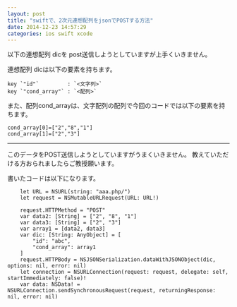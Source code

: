 ```yaml
---
layout: post
title: "swiftで、2次元連想配列をjsonでPOSTする方法"
date: 2014-12-23 14:57:29
categories: ios swift xcode
---
```

<p>以下の連想配列 dicを post送信しようとしていますが上手くいきません。</p>

<p>連想配列 dicは以下の要素を持ちます。</p>

<pre><code>key `"id"`         : `&lt;文字列&gt;`
key `"cond_array"` : `&lt;配列&gt;`
</code></pre>

<p>また、配列cond_arrayは、文字配列の配列で今回のコードでは以下の要素を持ちます。</p>

<pre><code>cond_array[0]=["2","8","1"]
cond_array[1]=["2","3"]
</code></pre>

<hr>

<p>このデータをPOST送信しようとしていますがうまくいきません。
教えていただける方おられましたらご教授願います。</p>

<p>書いたコードは以下になります。</p>

<pre><code>    let URL = NSURL(string: "aaa.php/")
    let request = NSMutableURLRequest(URL: URL!)

    request.HTTPMethod = "POST"
    var data2: [String] = ["2", "8", "1"]
    var data3: [String] = ["2", "3"]
    var array1 = [data2, data3]
    var dic: [String: AnyObject] = [
        "id": "abc",
        "cond_array": array1
    ]
    request.HTTPBody = NSJSONSerialization.dataWithJSONObject(dic, options: nil, error: nil)        
    let connection = NSURLConnection(request: request, delegate: self, startImmediately: false)!    
    var data: NSData! = NSURLConnection.sendSynchronousRequest(request, returningResponse: nil, error: nil)
</code></pre>
